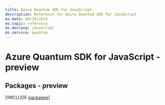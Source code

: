 ```yaml
---
title: Azure Quantum SDK for JavaScript
description: Reference for Azure Quantum SDK for JavaScript
ms.date: 04/29/2024
ms.topic: reference
ms.devlang: javascript
ms.service: quantum
---
```

# Azure Quantum SDK for JavaScript - preview
## Packages - preview
[!INCLUDE [packages](quantum-index.md)]
